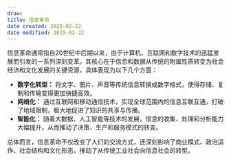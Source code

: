 ```yaml
---
draw:
title: 信息革命
date created: 2025-02-22
date modified: 2025-02-22
---
```


信息革命通常指自20世纪中后期以来，由于计算机、互联网和数字技术的迅猛发展而引发的一系列深刻变革。其核心在于信息和数据从传统的附属性质转变为社会经济和文化发展的关键资源，具体表现为以下几个方面：

- **数字化转型：** 将文字、图片、声音等传统信息转换成数字格式，使得存储、复制和传输变得更加快捷高效。
- **网络化：** 通过互联网和移动通信技术，实现全球范围内的信息互联互通，打破了地域限制，极大地促进了知识的共享与传播。
- **智能化：** 随着大数据、人工智能等技术的发展，信息的收集、处理和分析能力大幅提升，从而推动了决策、生产和服务模式的转变。

总体而言，信息革命不仅改变了人们的交流方式，还深刻影响了商业模式、政治运作、社会结构和文化形态，推动了从传统工业社会向信息社会的转型。
